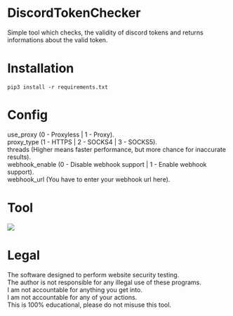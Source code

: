 # DiscordTokenChecker
 Simple tool which checks, the validity of discord tokens and returns informations about the valid token.
 
# Installation
```
pip3 install -r requirements.txt
``` 

# Config
 use_proxy (0 - Proxyless | 1 - Proxy).<br/>
 proxy_type (1 - HTTPS | 2 - SOCKS4 | 3 - SOCKS5).<br/>
 threads (Higher means faster performance, but more chance for inaccurate results).<br/>
 webhook_enable (0 - Disable webhook support | 1 - Enable webhook support).<br/>
 webhook_url (You have to enter your webhook url here).

# Tool
![](https://i.ibb.co/fV3LK3Z/discord-token-checker-tool.png)

# Legal
 The software designed to perform website security testing.<br/>
 The author is not responsible for any illegal use of these programs.<br/>
 I am not accountable for anything you get into.<br/>
 I am not accountable for any of your actions.<br/>
 This is 100% educational, please do not misuse this tool.